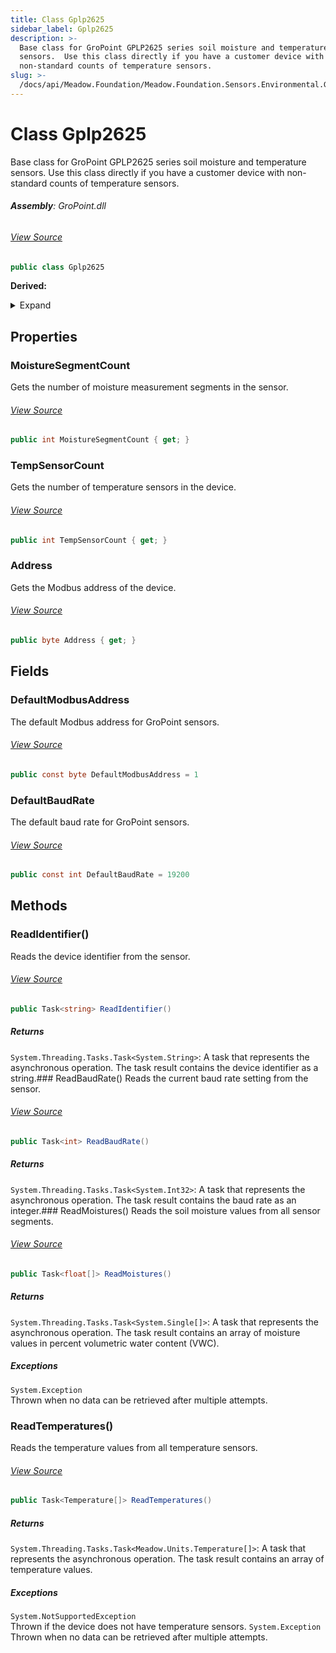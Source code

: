 ```yaml
---
title: Class Gplp2625
sidebar_label: Gplp2625
description: >-
  Base class for GroPoint GPLP2625 series soil moisture and temperature
  sensors.  Use this class directly if you have a customer device with
  non-standard counts of temperature sensors.
slug: >-
  /docs/api/Meadow.Foundation/Meadow.Foundation.Sensors.Environmental.GroPoint/Gplp2625
---
```

# Class Gplp2625
Base class for GroPoint GPLP2625 series soil moisture and temperature sensors.  Use this class directly if you have a customer device with non-standard counts of temperature sensors.

###### **Assembly**: GroPoint.dll
###### [View Source](https://github.com/WildernessLabs/Meadow.Foundation.git/blob/develop/Source/Meadow.Foundation.Peripherals/Sensors.Environmental.GroPoint/Driver/Drivers/Gplp2625.cs#L11)
```csharp title="Declaration"
public class Gplp2625
```
**Derived:**  

<details>
<summary>Expand</summary>

[Meadow.Foundation.Sensors.Environmental.GroPoint.Gplp2625_S_2](../Meadow.Foundation.Sensors.Environmental.GroPoint/Gplp2625_S_2), [Meadow.Foundation.Sensors.Environmental.GroPoint.Gplp2625_S_3](../Meadow.Foundation.Sensors.Environmental.GroPoint/Gplp2625_S_3), [Meadow.Foundation.Sensors.Environmental.GroPoint.Gplp2625_S_4](../Meadow.Foundation.Sensors.Environmental.GroPoint/Gplp2625_S_4), [Meadow.Foundation.Sensors.Environmental.GroPoint.Gplp2625_S_5](../Meadow.Foundation.Sensors.Environmental.GroPoint/Gplp2625_S_5), [Meadow.Foundation.Sensors.Environmental.GroPoint.Gplp2625_S_6](../Meadow.Foundation.Sensors.Environmental.GroPoint/Gplp2625_S_6), [Meadow.Foundation.Sensors.Environmental.GroPoint.Gplp2625_S_8](../Meadow.Foundation.Sensors.Environmental.GroPoint/Gplp2625_S_8), [Meadow.Foundation.Sensors.Environmental.GroPoint.Gplp2625_S_T_2](../Meadow.Foundation.Sensors.Environmental.GroPoint/Gplp2625_S_T_2), [Meadow.Foundation.Sensors.Environmental.GroPoint.Gplp2625_S_T_3](../Meadow.Foundation.Sensors.Environmental.GroPoint/Gplp2625_S_T_3), [Meadow.Foundation.Sensors.Environmental.GroPoint.Gplp2625_S_T_4](../Meadow.Foundation.Sensors.Environmental.GroPoint/Gplp2625_S_T_4), [Meadow.Foundation.Sensors.Environmental.GroPoint.Gplp2625_S_T_5](../Meadow.Foundation.Sensors.Environmental.GroPoint/Gplp2625_S_T_5), [Meadow.Foundation.Sensors.Environmental.GroPoint.Gplp2625_S_T_6](../Meadow.Foundation.Sensors.Environmental.GroPoint/Gplp2625_S_T_6), [Meadow.Foundation.Sensors.Environmental.GroPoint.Gplp2625_S_T_8](../Meadow.Foundation.Sensors.Environmental.GroPoint/Gplp2625_S_T_8)
</details>



## Properties
### MoistureSegmentCount
Gets the number of moisture measurement segments in the sensor.
###### [View Source](https://github.com/WildernessLabs/Meadow.Foundation.git/blob/develop/Source/Meadow.Foundation.Peripherals/Sensors.Environmental.GroPoint/Driver/Drivers/Gplp2625.cs#L30)
```csharp title="Declaration"
public int MoistureSegmentCount { get; }
```
### TempSensorCount
Gets the number of temperature sensors in the device.
###### [View Source](https://github.com/WildernessLabs/Meadow.Foundation.git/blob/develop/Source/Meadow.Foundation.Peripherals/Sensors.Environmental.GroPoint/Driver/Drivers/Gplp2625.cs#L35)
```csharp title="Declaration"
public int TempSensorCount { get; }
```
### Address
Gets the Modbus address of the device.
###### [View Source](https://github.com/WildernessLabs/Meadow.Foundation.git/blob/develop/Source/Meadow.Foundation.Peripherals/Sensors.Environmental.GroPoint/Driver/Drivers/Gplp2625.cs#L40)
```csharp title="Declaration"
public byte Address { get; }
```
## Fields
### DefaultModbusAddress
The default Modbus address for GroPoint sensors.
###### [View Source](https://github.com/WildernessLabs/Meadow.Foundation.git/blob/develop/Source/Meadow.Foundation.Peripherals/Sensors.Environmental.GroPoint/Driver/Drivers/Gplp2625.cs#L20)
```csharp title="Declaration"
public const byte DefaultModbusAddress = 1
```
### DefaultBaudRate
The default baud rate for GroPoint sensors.
###### [View Source](https://github.com/WildernessLabs/Meadow.Foundation.git/blob/develop/Source/Meadow.Foundation.Peripherals/Sensors.Environmental.GroPoint/Driver/Drivers/Gplp2625.cs#L25)
```csharp title="Declaration"
public const int DefaultBaudRate = 19200
```
## Methods
### ReadIdentifier()
Reads the device identifier from the sensor.
###### [View Source](https://github.com/WildernessLabs/Meadow.Foundation.git/blob/develop/Source/Meadow.Foundation.Peripherals/Sensors.Environmental.GroPoint/Driver/Drivers/Gplp2625.cs#L65)
```csharp title="Declaration"
public Task<string> ReadIdentifier()
```

##### Returns

`System.Threading.Tasks.Task<System.String>`: A task that represents the asynchronous operation. The task result contains the device identifier as a string.### ReadBaudRate()
Reads the current baud rate setting from the sensor.
###### [View Source](https://github.com/WildernessLabs/Meadow.Foundation.git/blob/develop/Source/Meadow.Foundation.Peripherals/Sensors.Environmental.GroPoint/Driver/Drivers/Gplp2625.cs#L75)
```csharp title="Declaration"
public Task<int> ReadBaudRate()
```

##### Returns

`System.Threading.Tasks.Task<System.Int32>`: A task that represents the asynchronous operation. The task result contains the baud rate as an integer.### ReadMoistures()
Reads the soil moisture values from all sensor segments.
###### [View Source](https://github.com/WildernessLabs/Meadow.Foundation.git/blob/develop/Source/Meadow.Foundation.Peripherals/Sensors.Environmental.GroPoint/Driver/Drivers/Gplp2625.cs#L102)
```csharp title="Declaration"
public Task<float[]> ReadMoistures()
```

##### Returns

`System.Threading.Tasks.Task<System.Single[]>`: A task that represents the asynchronous operation. 
The task result contains an array of moisture values in percent volumetric water content (VWC).
##### Exceptions

`System.Exception`  
Thrown when no data can be retrieved after multiple attempts.
### ReadTemperatures()
Reads the temperature values from all temperature sensors.
###### [View Source](https://github.com/WildernessLabs/Meadow.Foundation.git/blob/develop/Source/Meadow.Foundation.Peripherals/Sensors.Environmental.GroPoint/Driver/Drivers/Gplp2625.cs#L150)
```csharp title="Declaration"
public Task<Temperature[]> ReadTemperatures()
```

##### Returns

`System.Threading.Tasks.Task<Meadow.Units.Temperature[]>`: A task that represents the asynchronous operation. 
The task result contains an array of temperature values.
##### Exceptions

`System.NotSupportedException`  
Thrown if the device does not have temperature sensors.
`System.Exception`  
Thrown when no data can be retrieved after multiple attempts.
